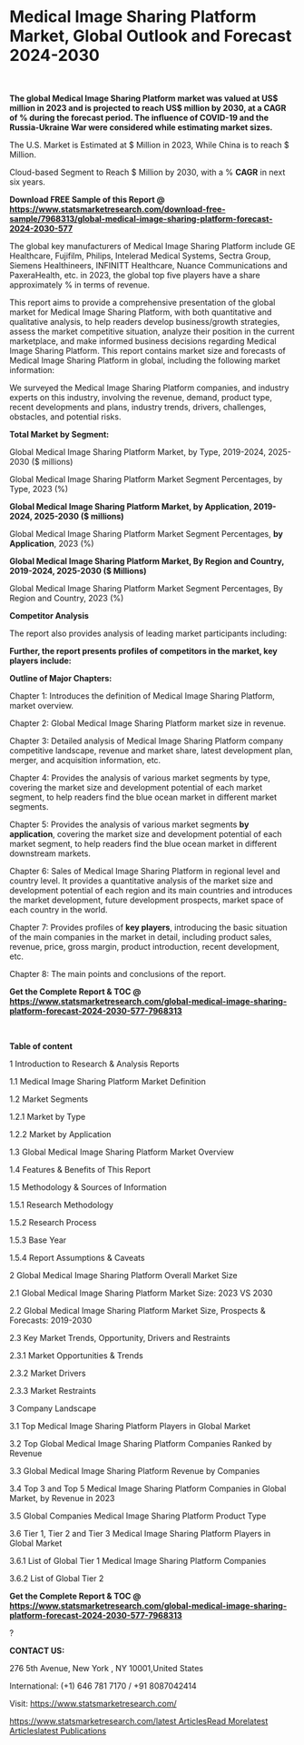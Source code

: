 <h1>Medical Image Sharing Platform Market, Global Outlook and Forecast 2024-2030</h1><br/><p><strong>The global Medical Image Sharing Platform market was valued at US$ million in 2023 and is projected to reach US$ million by 2030, at a <strong>CAGR</strong> of % during the forecast period. The influence of COVID-19 and the Russia-Ukraine War were considered while estimating market sizes.</strong></p>
 
 
 
 <p>The U.S. Market is Estimated at $ Million in 2023, While China is to reach $ Million.</p>
 
 
 
 <p>Cloud-based Segment to Reach $ Million by 2030, with a % <strong>CAGR</strong> in next six years.</p>
 
 
 
 <p><strong>Download FREE Sample of this Report @ <a href="https://www.statsmarketresearch.com/download-free-sample/7968313/global-medical-image-sharing-platform-forecast-2024-2030-577">https://www.statsmarketresearch.com/download-free-sample/7968313/global-medical-image-sharing-platform-forecast-2024-2030-577</a></strong></p>
 
 
 
 <p>The global key manufacturers of Medical Image Sharing Platform include GE Healthcare, Fujifilm, Philips, Intelerad Medical Systems, Sectra Group, Siemens Healthineers, INFINITT Healthcare, Nuance Communications and PaxeraHealth, etc. in 2023, the global top five players have a share approximately % in terms of revenue.</p>
 
 
 
 <p>This report aims to provide a comprehensive presentation of the global market for Medical Image Sharing Platform, with both quantitative and qualitative analysis, to help readers develop business/growth strategies, assess the market competitive situation, analyze their position in the current marketplace, and make informed business decisions regarding Medical Image Sharing Platform. This report contains market size and forecasts of Medical Image Sharing Platform in global, including the following market information:</p>
 
 
 
 <p>We surveyed the Medical Image Sharing Platform companies, and industry experts on this industry, involving the revenue, demand, product type, recent developments and plans, industry trends, drivers, challenges, obstacles, and potential risks.</p>
 
 
 
 <p><strong>Total Market by Segment:</strong></p>
 
 
 
 <p>Global Medical Image Sharing Platform Market, by Type, 2019-2024, 2025-2030 ($ millions)</p>
 
 
 
 <p>Global Medical Image Sharing Platform Market Segment Percentages, by Type, 2023 (%)</p>
 
 
 
 <p><strong>Global Medical Image Sharing Platform Market, <strong>by Application</strong>, 2019-2024, 2025-2030 ($ millions)</strong></p>
 
 
 
 <p>Global Medical Image Sharing Platform Market Segment Percentages, <strong>by Application</strong>, 2023 (%)</p>
 
 
 
 <p><strong>Global Medical Image Sharing Platform Market, By Region and Country, 2019-2024, 2025-2030 ($ Millions)</strong></p>
 
 
 
 <p>Global Medical Image Sharing Platform Market Segment Percentages, By Region and Country, 2023 (%)</p>
 
 
 
 <p><strong>Competitor Analysis</strong></p>
 
 
 
 <p>The report also provides analysis of leading market participants including:</p>
 
 
 
 <p><strong>Further, the report presents profiles of competitors in the market, <strong>key players</strong> include:</strong></p>
 
 
 
 <p><strong>Outline of Major Chapters:</strong></p>
 
 
 
 <p>Chapter 1: Introduces the definition of Medical Image Sharing Platform, market overview.</p>
 
 
 
 <p>Chapter 2: Global Medical Image Sharing Platform market size in revenue.</p>
 
 
 
 <p>Chapter 3: Detailed analysis of Medical Image Sharing Platform company competitive landscape, revenue and market share, latest development plan, merger, and acquisition information, etc.</p>
 
 
 
 <p>Chapter 4: Provides the analysis of various market segments by type, covering the market size and development potential of each market segment, to help readers find the blue ocean market in different market segments.</p>
 
 
 
 <p>Chapter 5: Provides the analysis of various market segments <strong>by application</strong>, covering the market size and development potential of each market segment, to help readers find the blue ocean market in different downstream markets.</p>
 
 
 
 <p>Chapter 6: Sales of Medical Image Sharing Platform in regional level and country level. It provides a quantitative analysis of the market size and development potential of each region and its main countries and introduces the market development, future development prospects, market space of each country in the world.</p>
 
 
 
 <p>Chapter 7: Provides profiles of <strong>key players</strong>, introducing the basic situation of the main companies in the market in detail, including product sales, revenue, price, gross margin, product introduction, recent development, etc.</p>
 
 
 
 <p>Chapter 8: The main points and conclusions of the report.</p>
 
 
 
 <div><b>Get the Complete Report & TOC @ <a href="https://www.statsmarketresearch.com/global-medical-image-sharing-platform-forecast-2024-2030-577-7968313">https://www.statsmarketresearch.com/global-medical-image-sharing-platform-forecast-2024-2030-577-7968313</a></b></div>
 
 
 
 <p><br />
 
 <b>Table of content</b></p>
 
 
 
 <p>1 Introduction to Research & Analysis Reports<br />
 
 1.1 Medical Image Sharing Platform Market Definition<br />
 
 1.2 Market Segments<br />
 
 1.2.1 Market by Type<br />
 
 1.2.2 Market by Application<br />
 
 1.3 Global Medical Image Sharing Platform Market Overview<br />
 
 1.4 Features & Benefits of This Report<br />
 
 1.5 Methodology & Sources of Information<br />
 
 1.5.1 Research Methodology<br />
 
 1.5.2 Research Process<br />
 
 1.5.3 Base Year<br />
 
 1.5.4 Report Assumptions & Caveats<br />
 
 2 Global Medical Image Sharing Platform Overall Market Size<br />
 
 2.1 Global Medical Image Sharing Platform Market Size: 2023 VS 2030<br />
 
 2.2 Global Medical Image Sharing Platform Market Size, Prospects & Forecasts: 2019-2030<br />
 
 2.3 Key Market Trends, Opportunity, Drivers and Restraints<br />
 
 2.3.1 Market Opportunities & Trends<br />
 
 2.3.2 Market Drivers<br />
 
 2.3.3 Market Restraints<br />
 
 3 Company Landscape<br />
 
 3.1 Top Medical Image Sharing Platform Players in Global Market<br />
 
 3.2 Top Global Medical Image Sharing Platform Companies Ranked by Revenue<br />
 
 3.3 Global Medical Image Sharing Platform Revenue by Companies<br />
 
 3.4 Top 3 and Top 5 Medical Image Sharing Platform Companies in Global Market, by Revenue in 2023<br />
 
 3.5 Global Companies Medical Image Sharing Platform Product Type<br />
 
 3.6 Tier 1, Tier 2 and Tier 3 Medical Image Sharing Platform Players in Global Market<br />
 
 3.6.1 List of Global Tier 1 Medical Image Sharing Platform Companies<br />
 
 3.6.2 List of Global Tier 2</p>
 
 
 
 <div><b>Get the Complete Report & TOC @ <a href="https://www.statsmarketresearch.com/global-medical-image-sharing-platform-forecast-2024-2030-577-7968313">https://www.statsmarketresearch.com/global-medical-image-sharing-platform-forecast-2024-2030-577-7968313</a></b></div>
 
 
 
 <p>? </p>
 
 
 
 <p><b>CONTACT US:</b><br />
 
 276 5th Avenue, New York , NY 10001,United States<br />
 
 International: (+1) 646 781 7170 / +91 8087042414<br />
 
 Visit: <a href="https://www.statsmarketresearch.com/">https://www.statsmarketresearch.com/</a><br />
 
 <a href="https://gyeongbokgung.com">https://www.statsmarketresearch.com/</a><a href="https://hallyeomaritime.com">latest Articles</a><a href="https://jingwansa.com">Read More</a><a href="https://nguoiviet.jp/">latest Articles</a><a href="https://www.intelmarketresearch.com/">latest Publications</a></p>